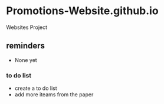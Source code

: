# Promotions-Website.github.io
Websites Project 

## reminders 
- None yet
### to do list
- create a to do list 
- add more iteams from the paper

